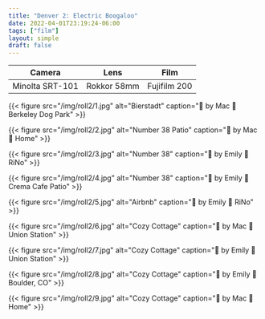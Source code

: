 ```yaml
---
title: "Denver 2: Electric Boogaloo"
date: 2022-04-01T23:19:24-06:00
tags: ["film"]
layout: simple
draft: false
---
```


| Camera          | Lens        | Film         |
| --------------- | ----------- | ------------ |
| Minolta SRT-101 | Rokkor 58mm | Fujifilm 200 |

{{< figure
    src="/img/roll2/1.jpg"
    alt="Bierstadt"
    caption="📸 by Mac 📍 Berkeley Dog Park"
    >}}

{{< figure
    src="/img/roll2/2.jpg"
    alt="Number 38 Patio"
    caption="📸 by Mac 📍 Home"
    >}}

{{< figure
    src="/img/roll2/3.jpg"
    alt="Number 38"
    caption="📸 by Emily 📍 RiNo"
    >}}

{{< figure
    src="/img/roll2/4.jpg"
    alt="Number 38"
    caption="📸 by Emily 📍 Crema Cafe Patio"
    >}}

{{< figure
    src="/img/roll2/5.jpg"
    alt="Airbnb"
    caption="📸 by Emily 📍 RiNo"
    >}}

{{< figure
    src="/img/roll2/6.jpg"
    alt="Cozy Cottage"
    caption="📸 by Mac 📍 Union Station"
    >}}

{{< figure
    src="/img/roll2/7.jpg"
    alt="Cozy Cottage"
    caption="📸 by Emily 📍 Union Station"
    >}}

{{< figure
    src="/img/roll2/8.jpg"
    alt="Cozy Cottage"
    caption="📸 by Emily 📍 Boulder, CO"
    >}}

{{< figure
    src="/img/roll2/9.jpg"
    alt="Cozy Cottage"
    caption="📸 by Mac 📍 Home"
    >}}
